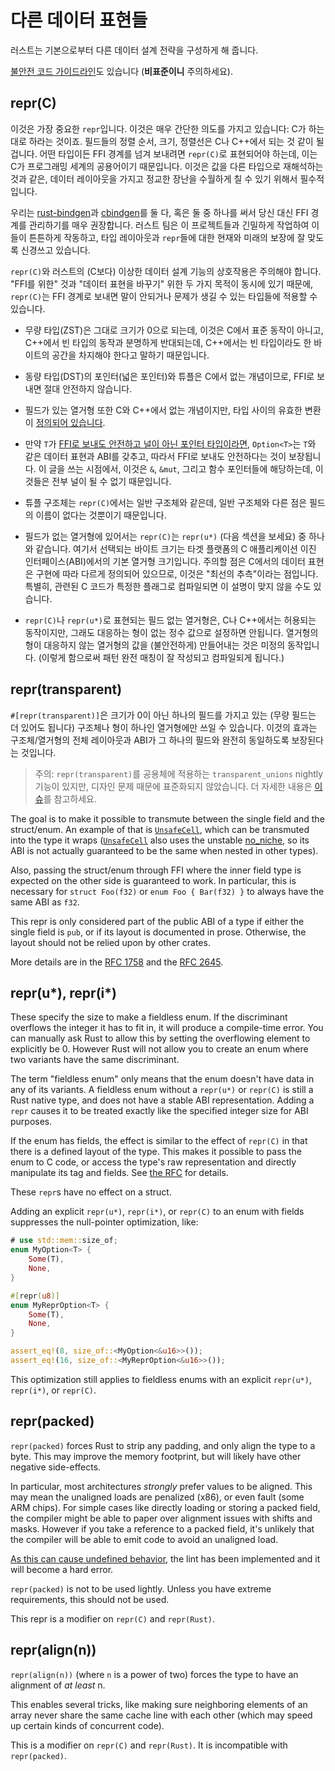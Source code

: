 # 다른 데이터 표현들

러스트는 기본으로부터 다른 데이터 설계 전략을 구성하게 해 줍니다. 

[불안전 코드 가이드라인][unsafe_guide]도 있습니다 (**비표준이니** 주의하세요).

## repr(C)

이것은 가장 중요한 `repr`입니다. 이것은 매우 간단한 의도를 가지고 있습니다: C가 하는대로 하라는 것이죠. 필드들의 정렬 순서, 크기, 정렬선은 C나 C++에서 되는 것 같이 될 겁니다. 
어떤 타입이든 FFI 경계를 넘겨 보내려면 `repr(C)`로 표현되어야 하는데, 이는 C가 프로그래밍 세계의 공용어이기 때문입니다. 이것은 값을 다른 타입으로 재해석하는 것과 같은, 데이터 레이아웃을 가지고 정교한 장난을 수월하게 칠 수 있기 위해서 필수적입니다. 

우리는 [rust-bindgen]과 [cbindgen]를 둘 다, 혹은 둘 중 하나를 써서 당신 대신 FFI 경계를 관리하기를 매우 권장합니다. 러스트 팀은 이 프로젝트들과 긴밀하게 작업하여 이들이 튼튼하게 작동하고, 
타입 레이아웃과 `repr`들에 대한 현재와 미래의 보장에 잘 맞도록 신경쓰고 있습니다.

`repr(C)`와 러스트의 (C보다) 이상한 데이터 설계 기능의 상호작용은 주의해야 합니다. "FFI를 위한" 것과 "데이터 표현을 바꾸기" 위한 두 가지 목적이 동시에 있기 때문에, `repr(C)`는 FFI 경계로 보내면 말이 안되거나 문제가 생길 수 있는 타입들에 적용할 수 있습니다.

* 무량 타입(ZST)은 그대로 크기가 0으로 되는데, 이것은 C에서 표준 동작이 아니고, C++에서 빈 타입의 동작과 분명하게 반대되는데, C++에서는 빈 타입이라도 한 바이트의 공간을 차지해야 한다고 말하기 때문입니다.

* 동량 타입(DST)의 포인터(넓은 포인터)와 튜플은 C에서 없는 개념이므로, FFI로 보내면 절대 안전하지 않습니다.

* 필드가 있는 열거형 또한 C와 C++에서 없는 개념이지만, 타입 사이의 유효한 변환이 [정의되어 있습니다][really-tagged].

* 만약 `T`가 [FFI로 보내도 안전하고 널이 아닌 포인터 타입이라면](ffi.html#the-nullable-pointer-optimization), `Option<T>`는 `T`와 같은 데이터 표현과 ABI를 갖추고, 따라서 FFI로 보내도 안전하다는 것이 보장됩니다. 이 글을 쓰는 시점에서, 이것은 `&`, `&mut`, 그리고 함수 포인터들에 해당하는데, 이것들은 전부 널이 될 수 없기 때문입니다.

* 튜플 구조체는 `repr(C)`에서는 일반 구조체와 같은데, 일반 구조체와 다른 점은 필드의 이름이 없다는 것뿐이기 때문입니다.

* 필드가 없는 열거형에 있어서는 `repr(C)`는 `repr(u*)` (다음 섹션을 보세요) 중 하나와 같습니다. 여기서 선택되는 바이트 크기는 타겟 플랫폼의 C 애플리케이션 이진 인터페이스(ABI)에서의 기본 열거형 크기입니다. 주의할 점은 C에서의 데이터 표현은 구현에 따라 다르게 정의되어 있으므로, 이것은 "최선의 추측"이라는 점입니다. 특별히, 관련된 C 코드가 특정한 플래그로 컴파일되면 이 설명이 맞지 않을 수도 있습니다.

* `repr(C)`나 `repr(u*)`로 표현되는 필드 없는 열거형은, C나 C++에서는 허용되는 동작이지만, 그래도 대응하는 형이 없는 정수 값으로 설정하면 안됩니다. 열거형의 형이 대응하지 않는 열거형의 값을 (불안전하게) 만들어내는 것은 미정의 동작입니다. (이렇게 함으로써 패턴 완전 매칭이 잘 작성되고 컴파일되게 됩니다.)

## repr(transparent)

`#[repr(transparent)]`은 크기가 0이 아닌 하나의 필드를 가지고 있는 (무량 필드는 더 있어도 됩니다) 구조체나 형이 하나인 열거형에만 쓰일 수 있습니다. 
이것의 효과는 구조체/열거형의 전체 레이아웃과 ABI가 그 하나의 필드와 완전히 동일하도록 보장된다는 것입니다.

> 주의: `repr(transparent)`를 공용체에 적용하는 `transparent_unions` nightly 기능이 있지만,
> 디자인 문제 때문에 표준화되지 않았습니다. 더 자세한 내용은 [이슈][issue-60405]를 참고하세요.



The goal is to make it possible to transmute between the single field and the
struct/enum. An example of that is [`UnsafeCell`], which can be transmuted into
the type it wraps ([`UnsafeCell`] also uses the unstable [no_niche][no-niche-pull],
so its ABI is not actually guaranteed to be the same when nested in other types).

Also, passing the struct/enum through FFI where the inner field type is expected on
the other side is guaranteed to work. In particular, this is necessary for
`struct Foo(f32)` or `enum Foo { Bar(f32) }` to always have the same ABI as `f32`.

This repr is only considered part of the public ABI of a type if either the single
field is `pub`, or if its layout is documented in prose. Otherwise, the layout should
not be relied upon by other crates.

More details are in the [RFC 1758][rfc-transparent] and the [RFC 2645][rfc-transparent-unions-enums].

## repr(u*), repr(i*)

These specify the size to make a fieldless enum. If the discriminant overflows
the integer it has to fit in, it will produce a compile-time error. You can
manually ask Rust to allow this by setting the overflowing element to explicitly
be 0. However Rust will not allow you to create an enum where two variants have
the same discriminant.

The term "fieldless enum" only means that the enum doesn't have data in any
of its variants. A fieldless enum without a `repr(u*)` or `repr(C)` is
still a Rust native type, and does not have a stable ABI representation.
Adding a `repr` causes it to be treated exactly like the specified
integer size for ABI purposes.

If the enum has fields, the effect is similar to the effect of `repr(C)`
in that there is a defined layout of the type. This makes it possible to
pass the enum to C code, or access the type's raw representation and directly
manipulate its tag and fields. See [the RFC][really-tagged] for details.

These `repr`s have no effect on a struct.

Adding an explicit `repr(u*)`, `repr(i*)`, or `repr(C)` to an enum with fields suppresses the null-pointer optimization, like:

```rust
# use std::mem::size_of;
enum MyOption<T> {
    Some(T),
    None,
}

#[repr(u8)]
enum MyReprOption<T> {
    Some(T),
    None,
}

assert_eq!(8, size_of::<MyOption<&u16>>());
assert_eq!(16, size_of::<MyReprOption<&u16>>());
```

This optimization still applies to fieldless enums with an explicit `repr(u*)`, `repr(i*)`, or `repr(C)`.

## repr(packed)

`repr(packed)` forces Rust to strip any padding, and only align the type to a
byte. This may improve the memory footprint, but will likely have other negative
side-effects.

In particular, most architectures *strongly* prefer values to be aligned. This
may mean the unaligned loads are penalized (x86), or even fault (some ARM
chips). For simple cases like directly loading or storing a packed field, the
compiler might be able to paper over alignment issues with shifts and masks.
However if you take a reference to a packed field, it's unlikely that the
compiler will be able to emit code to avoid an unaligned load.

[As this can cause undefined behavior][ub_loads], the lint has been implemented
and it will become a hard error.

`repr(packed)` is not to be used lightly. Unless you have extreme requirements,
this should not be used.

This repr is a modifier on `repr(C)` and `repr(Rust)`.

## repr(align(n))

`repr(align(n))` (where `n` is a power of two) forces the type to have an
alignment of *at least* n.

This enables several tricks, like making sure neighboring elements of an array
never share the same cache line with each other (which may speed up certain
kinds of concurrent code).

This is a modifier on `repr(C)` and `repr(Rust)`. It is incompatible with
`repr(packed)`.

[unsafe_guide]: https://rust-lang.github.io/unsafe-code-guidelines/layout.html
[drop_flags]: drop-flags.html
[ub_loads]: https://github.com/rust-lang/rust/issues/27060
[issue-60405]: https://github.com/rust-lang/rust/issues/60405
[`UnsafeCell`]: ../std/cell/struct.UnsafeCell.html
[rfc-transparent]: https://github.com/rust-lang/rfcs/blob/master/text/1758-repr-transparent.md
[rfc-transparent-unions-enums]: https://rust-lang.github.io/rfcs/2645-transparent-unions.html
[really-tagged]: https://github.com/rust-lang/rfcs/blob/master/text/2195-really-tagged-unions.md
[rust-bindgen]: https://rust-lang.github.io/rust-bindgen/
[cbindgen]: https://github.com/eqrion/cbindgen
[no-niche-pull]: https://github.com/rust-lang/rust/pull/68491
